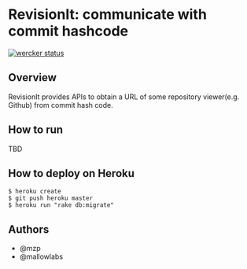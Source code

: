 RevisionIt: communicate with commit hashcode
============================================

[![wercker status](https://app.wercker.com/status/e5c491c040b052183ef51e0550b24a7d/m "wercker status")](https://app.wercker.com/project/bykey/e5c491c040b052183ef51e0550b24a7d)

Overview
-----------------------------------------
RevisionIt provides APIs to obtain a URL of some repository viewer(e.g. Github) from commit hash code.

How to run
-----------------------------------------
TBD

How to deploy on Heroku
-----------------------------------------

    $ heroku create
    $ git push heroku master
    $ heroku run "rake db:migrate"

Authors
-----------------------------------------

 * @mzp
 * @mallowlabs


